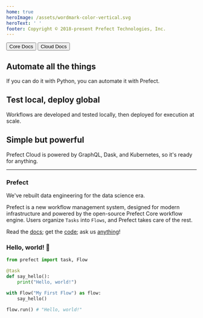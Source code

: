 ```yaml
---
home: true
heroImage: /assets/wordmark-color-vertical.svg
heroText: ' '
footer: Copyright © 2018-present Prefect Technologies, Inc.
---
```


<div class="hero">
    <div class="action">
        <button class="action-button">
            <router-link to="core/">
                Core Docs
            </router-link>
        </button>
        <button class="action-button">
            <router-link to="cloud/">
                Cloud Docs
            </router-link>
        </button>
    </div>
</div>

<div class="features">
<div class="feature">

## Automate all the things

If you can do it with Python, you can automate it with Prefect.

</div>
<div class="feature">

## Test local, deploy global

Workflows are developed and tested locally, then deployed for execution at scale.

</div>
<div class="feature">

## Simple but powerful

Prefect Cloud is powered by GraphQL, Dask, and Kubernetes, so it's ready for anything.

</div>
</div>

---

### Prefect

We've rebuilt data engineering for the data science era.

Prefect is a new workflow management system, designed for modern infrastructure and powered by the open-source Prefect Core workflow engine. Users organize `Tasks` into `Flows`, and Prefect takes care of the rest.

Read the [docs](/core/); get the [code](https://github.com/PrefectHQ/prefect); ask us [anything](https://join.slack.com/t/prefect-community/shared_invite/enQtODQ3MTA2MjI4OTgyLTliYjEyYzljNTc2OThlMDE4YmViYzk3NDU4Y2EzMWZiODM0NmU3NjM0NjIyNWY0MGIxOGQzODMxNDMxYWYyOTE)!

### Hello, world! 👋

```python
from prefect import task, Flow

@task
def say_hello():
    print("Hello, world!")

with Flow("My First Flow") as flow:
    say_hello()

flow.run() # "Hello, world!"
```
